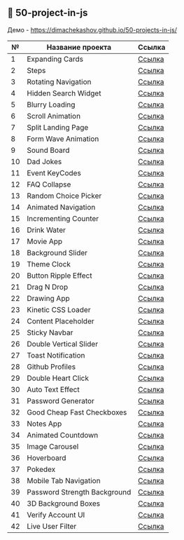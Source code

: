 ## :ledger: 50-project-in-js

Демо - https://dimachekashov.github.io/50-projects-in-js/

| №   | Название проекта             | Ссылка                                                                                               |
| --- | ---------------------------- | ---------------------------------------------------------------------------------------------------- |
| 1   | Expanding Cards              | [Ссылка](https://dimachekashov.github.io/50-projects-in-js/ExpandingCards-1/index.html)              |
| 2   | Steps                        | [Ссылка](https://dimachekashov.github.io/50-projects-in-js/Steps-2/index.html)                       |
| 3   | Rotating Navigation          | [Ссылка](https://dimachekashov.github.io/50-projects-in-js/RotatingNavigation-3/index.html)          |
| 4   | Hidden Search Widget         | [Ссылка](https://dimachekashov.github.io/50-projects-in-js/HiddenSearchWidget-4/index.html)          |
| 5   | Blurry Loading               | [Ссылка](https://dimachekashov.github.io/50-projects-in-js/BlurryLoading-5/index.html)               |
| 6   | Scroll Animation             | [Ссылка](https://dimachekashov.github.io/50-projects-in-js/ScrollAnimation-6/index.html)             |
| 7   | Split Landing Page           | [Ссылка](https://dimachekashov.github.io/50-projects-in-js/SplitLandingPage-7/index.html)            |
| 8   | Form Wave Animation          | [Ссылка](https://dimachekashov.github.io/50-projects-in-js/FormWaveAnimation-8/index.html)           |
| 9   | Sound Board                  | [Ссылка](https://dimachekashov.github.io/50-projects-in-js/SoundBoard-9/index.html)                  |
| 10  | Dad Jokes                    | [Ссылка](https://dimachekashov.github.io/50-projects-in-js/DadJokes-10/index.html)                   |
| 11  | Event KeyCodes               | [Ссылка](https://dimachekashov.github.io/50-projects-in-js/EventKeyCodes-11/index.html)              |
| 12  | FAQ Collapse                 | [Ссылка](https://dimachekashov.github.io/50-projects-in-js/FAQCollapse-12/index.html)                |
| 13  | Random Choice Picker         | [Ссылка](https://dimachekashov.github.io/50-projects-in-js/RandomChoicePicker-13/index.html)         |
| 14  | Animated Navigation          | [Ссылка](https://dimachekashov.github.io/50-projects-in-js/AnimatedNavigation-14/index.html)         |
| 15  | Incrementing Counter         | [Ссылка](https://dimachekashov.github.io/50-projects-in-js/IncrementingCounter-15/index.html)        |
| 16  | Drink Water                  | [Ссылка](https://dimachekashov.github.io/50-projects-in-js/DrinkWater-16/index.html)                 |
| 17  | Movie App                    | [Ссылка](https://dimachekashov.github.io/50-projects-in-js/MovieApp-17/index.html)                   |
| 18  | Background Slider            | [Ссылка](https://dimachekashov.github.io/50-projects-in-js/BackgroundSlider-18/index.html)           |
| 19  | Theme Clock                  | [Ссылка](https://dimachekashov.github.io/50-projects-in-js/ThemeClock-19/index.html)                 |
| 20  | Button Ripple Effect         | [Ссылка](https://dimachekashov.github.io/50-projects-in-js/ButtonRippleEffect-20/index.html)         |
| 21  | Drag N Drop                  | [Ссылка](https://dimachekashov.github.io/50-projects-in-js/DragNDrop-21/index.html)                  |
| 22  | Drawing App                  | [Ссылка](https://dimachekashov.github.io/50-projects-in-js/DrawingApp-22/index.html)                 |
| 23  | Kinetic CSS Loader           | [Ссылка](https://dimachekashov.github.io/50-projects-in-js/KineticCSSLoader-23/index.html)           |
| 24  | Content Placeholder          | [Ссылка](https://dimachekashov.github.io/50-projects-in-js/ContentPlaceholder-24/index.html)         |
| 25  | Sticky Navbar                | [Ссылка](https://dimachekashov.github.io/50-projects-in-js/StickyNavbar-25/index.html)               |
| 26  | Double Vertical Slider       | [Ссылка](https://dimachekashov.github.io/50-projects-in-js/DoubleVerticalSlider-26/index.html)       |
| 27  | Toast Notification           | [Ссылка](https://dimachekashov.github.io/50-projects-in-js/ToastNotification-27/index.html)          |
| 28  | Github Profiles              | [Ссылка](https://dimachekashov.github.io/50-projects-in-js/GithubProfiles-28/index.html)             |
| 29  | Double Heart Click           | [Ссылка](https://dimachekashov.github.io/50-projects-in-js/DoubleHeartClick-29/index.html)           |
| 30  | Auto Text Effect             | [Ссылка](https://dimachekashov.github.io/50-projects-in-js/AutoTextEffect-30/index.html)             |
| 31  | Password Generator           | [Ссылка](https://dimachekashov.github.io/50-projects-in-js/PasswordGenerator-31/index.html)          |
| 32  | Good Cheap Fast Checkboxes   | [Ссылка](https://dimachekashov.github.io/50-projects-in-js/GoodCheapFastCheckboxes-32/index.html)    |
| 33  | Notes App                    | [Ссылка](https://dimachekashov.github.io/50-projects-in-js/NotesApp-33/index.html)                   |
| 34  | Animated Countdown           | [Ссылка](https://dimachekashov.github.io/50-projects-in-js/AnimatedCountdown-34/index.html)          |
| 35  | Image Carousel               | [Ссылка](https://dimachekashov.github.io/50-projects-in-js/ImageCarousel-35/index.html)              |
| 36  | Hoverboard                   | [Ссылка](https://dimachekashov.github.io/50-projects-in-js/Hoverboard-36/index.html)                 |
| 37  | Pokedex                      | [Ссылка](https://dimachekashov.github.io/50-projects-in-js/Pokedex-37/index.html)                    |
| 38  | Mobile Tab Navigation        | [Ссылка](https://dimachekashov.github.io/50-projects-in-js/MobileTabNavigation-38/index.html)        |
| 39  | Password Strength Background | [Ссылка](https://dimachekashov.github.io/50-projects-in-js/PasswordStrengthBackground-39/index.html) |
| 40  | 3D Background Boxes          | [Ссылка](https://dimachekashov.github.io/50-projects-in-js/3DBackgroundBoxes-40/index.html)          |
| 41  | Verify Account UI            | [Ссылка](https://dimachekashov.github.io/50-projects-in-js/VerifyAccountUI-41/index.html)            |
| 42  | Live User Filter             | [Ссылка](https://dimachekashov.github.io/50-projects-in-js/LiveUserFilter-42/index.html)             |
